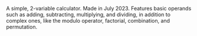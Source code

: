 A simple, 2-variable calculator. Made in July 2023. Features basic operands such as adding, subtracting, multiplying, and dividing, in addition to complex ones, like the modulo operator, factorial, combination, and permutation.
